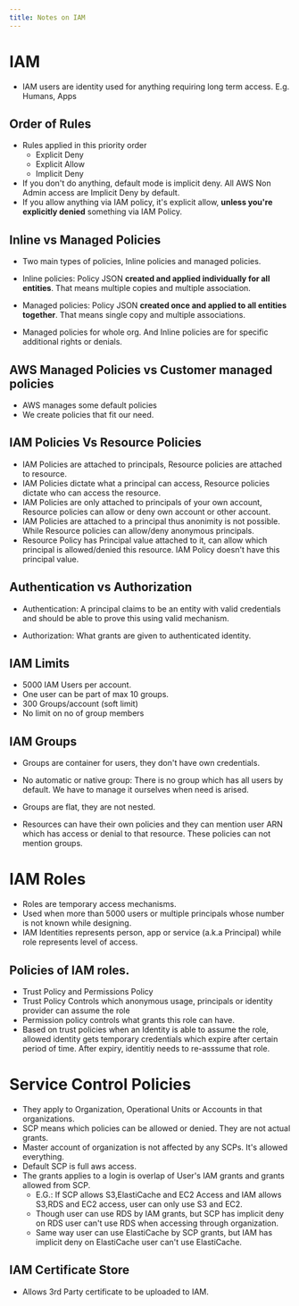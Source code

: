 ```yaml
---
title: Notes on IAM
---
```


# IAM

- IAM users are identity used for anything requiring long term access. E.g. Humans, Apps 

## Order of Rules
- Rules applied in this priority order
    - Explicit Deny
    - Explicit Allow
    - Implicit Deny
- If you don't do anything, default mode is implicit deny. All AWS Non Admin access are Implicit Deny by default.
- If you allow anything via IAM policy, it's explicit allow, **unless you're explicitly denied** something via IAM Policy.

## Inline vs Managed Policies
- Two main types of policies, Inline policies and managed policies.

- Inline policies: Policy JSON **created and applied individually for all entities**. That means multiple copies and multiple association.
- Managed policies: Policy JSON **created once and applied to all entities together**. That means single copy and multiple associations.

- Managed policies for whole org. And Inline policies are for specific additional rights or denials.


## AWS Managed Policies vs Customer managed policies

- AWS manages some default policies
- We create policies that fit our need.

## IAM Policies Vs Resource Policies
- IAM Policies are attached to principals, Resource policies are attached to resource.
- IAM Policies dictate what a principal can access, Resource policies dictate who can access the resource.
- IAM Policies are only attached to principals of your own account, Resource policies can allow or deny own account or other account.
- IAM Policies are attached to a principal thus anonimity is not possible. While Resource policies can allow/deny anonymous principals.
- Resource Policy has Principal value attached to it, can allow which principal is allowed/denied this resource. IAM Policy doesn't have this principal value.


## Authentication vs Authorization

- Authentication: A principal claims to be an entity with valid credentials and should be able to prove this using valid mechanism.

- Authorization: What grants are given to authenticated identity.

## IAM Limits

- 5000 IAM Users per account. 
- One user can be part of max 10 groups.
- 300 Groups/account (soft limit)
- No limit on no of group members


## IAM Groups

- Groups are container for users, they don't have own credentials. 
- No automatic or native group: There is no group which has all users by default. We have to manage it ourselves when need is arised.
- Groups are flat, they are not nested.

- Resources can have their own policies and they can mention user ARN which has access or denial to that resource. These policies can not mention groups. 

# IAM Roles

- Roles are temporary access mechanisms. 
- Used when more than 5000 users or multiple principals whose number is not known while designing. 
- IAM Identities represents person, app or service (a.k.a Principal) while role represents level of access.

## Policies of IAM roles.
- Trust Policy and Permissions Policy
- Trust Policy Controls which anonymous usage, principals or identity provider can assume the role
- Permission policy controls what grants this role can have.
- Based on trust policies when an Identity is able to assume the role, allowed identity gets temporary credentials which expire after certain period of time. After expiry, identitiy needs to re-asssume that role.


# Service Control Policies

- They apply to Organization, Operational Units or Accounts in that organizations.
- SCP means which policies can be allowed or denied. They are not actual grants.
- Master account of organization is not affected by any SCPs. It's allowed everything.
- Default SCP is full aws access.
- The grants applies to a login is overlap of User's IAM grants and grants allowed from SCP.
    - E.G.: If SCP allows S3,ElastiCache and EC2 Access and IAM allows S3,RDS and EC2 access, user can only use S3 and EC2. 
    - Though user can use RDS by IAM grants, but SCP has implicit deny on RDS user can't use RDS when accessing through organization.
    - Same way user can use ElastiCache by SCP grants, but IAM has implicit deny on ElastiCache user can't use ElastiCache.

## IAM Certificate Store
- Allows 3rd Party certificate to be uploaded to IAM.